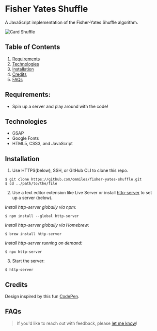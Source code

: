 # Fisher Yates Shuffle

A JavaScript implementation of the Fisher-Yates Shuffle algorithm.

![Card Shuffle](https://media2.giphy.com/media/bG5rDPx76wHMZtsXmr/giphy-downsized-large.gif)

## Table of Contents
1. [Requirements](#requirements)
2. [Technologies](#technologies)
3. [Installation](#installation)
4. [Credits](#credits)
5. [FAQs](#faqs)

## Requirements:

* Spin up a server and play around with the code!

## Technologies

* GSAP
* Google Fonts
* HTML5, CSS3, and JavaScript

## Installation

1. Use HTTPS(below), SSH, or GitHub CLI to clone this repo.

```
$ git clone https://github.com/ommiles/fisher-yates-shuffle.git
$ cd ../path/to/the/file
```

2. Use a text editor extension like Live Server or install [http-server](https://www.npmjs.com/package/http-server) to set up a server (below).

*Install http-server globally via npm:*

```
$ npm install --global http-server
```

*Install http-server globally via Homebrew:*

```
$ brew install http-server
```

*Install http-server running on demand:*

```
$ npx http-server
```

3. Start the server:

```
$ http-server
```

## Credits

Design inspired by this fun [CodePen](https://codepen.io/chingy/pen/BajQeVE).

## FAQs

> If you'd like to reach out with feedback, please [let me know](https://ommiles.com/)!